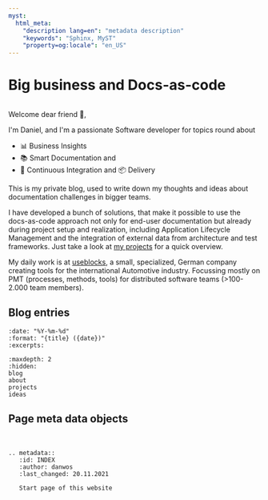 ```yaml
---
myst:
  html_meta:
    "description lang=en": "metadata description"
    "keywords": "Sphinx, MyST"
    "property=og:locale": "en_US"
---
```

# Big business and Docs-as-code

```{title} Daniel Woste personal page
```


Welcome dear friend 👋,

I'm Daniel, and I'm a passionate Software developer for topics round about 
* 📊 Business Insights
* 📚 Smart Documentation and
* 🔨 Continuous Integration and 📦 Delivery 

This is my private blog, used to write down my thoughts and ideas about documentation challenges in bigger teams.

I have developed a bunch of solutions, that make it possible to use the docs-as-code approach not only for end-user documentation but already during project setup and realization, including Application Lifecycle Management and the integration of external data from architecture and test frameworks.
Just take a look at [my projects](projects-target) for a quick overview.

My daily work is at [useblocks](https://useblocks.com), a small, specialized, German company creating tools for the international
Automotive industry. Focussing mostly on PMT (processes, methods, tools) for distributed software teams (>100-2.000 team members).

## Blog entries

```{postlist}
:date: "%Y-%m-%d"
:format: "{title} ({date})"
:excerpts:
```

```{toctree}
:maxdepth: 2
:hidden:
blog
about
projects
ideas
```

## Page meta data objects
&nbsp;

```{eval-rst}
.. metadata::
   :id: INDEX
   :author: danwos
   :last_changed: 20.11.2021
   
   Start page of this website
   
```

&nbsp;